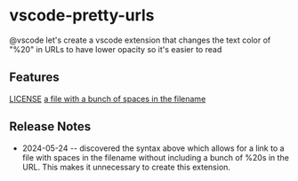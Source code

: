 # vscode-pretty-urls

@vscode let's create a vscode extension that changes the text color of "%20" in URLs to have lower opacity so it's easier to read

## Features

[LICENSE](LICENSE)
[a file with a bunch of spaces in the filename](<a file with a bunch of spaces in the filename.md>)

## Release Notes

- 2024-05-24 -- discovered the syntax above which allows for a link to a file with spaces in the filename without including a bunch of %20s in the URL. This makes it unnecessary to create this extension.
